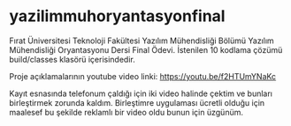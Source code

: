 # yazilimmuhoryantasyonfinal
Fırat Üniversitesi Teknoloji Fakültesi Yazılım Mühendisliği Bölümü Yazılım Mühendisliği Oryantasyonu Dersi Final Ödevi. 
İstenilen 10 kodlama çözümü build/classes klasörü içerisindedir.

Proje açıklamalarının youtube video linki:
https://youtu.be/f2HTUmYNaKc

Kayıt esnasında telefonum çaldığı için iki video halinde çektim ve bunları birleştirmek zorunda kaldım.
Birleştimre uygulaması ücretli olduğu için maalesef bu şekilde reklamlı bir video oldu bunun için üzgünüm.
